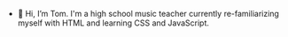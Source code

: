 - 👋 Hi, I’m Tom. I'm a high school music teacher currently re-familiarizing myself with HTML and learning CSS and JavaScript.


<!---
tmcd24/tmcd24 is a ✨ special ✨ repository because its `README.md` (this file) appears on your GitHub profile.
You can click the Preview link to take a look at your changes.
--->
